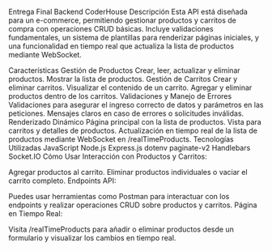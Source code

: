 Entrega Final Backend CoderHouse
Descripción
Esta API está diseñada para un e-commerce, permitiendo gestionar productos y carritos de compra con operaciones CRUD básicas. Incluye validaciones fundamentales, un sistema de plantillas para renderizar páginas iniciales, y una funcionalidad en tiempo real que actualiza la lista de productos mediante WebSocket.

Características
Gestión de Productos
Crear, leer, actualizar y eliminar productos.
Mostrar la lista de productos.
Gestión de Carritos
Crear y eliminar carritos.
Visualizar el contenido de un carrito.
Agregar y eliminar productos dentro de los carritos.
Validaciones y Manejo de Errores
Validaciones para asegurar el ingreso correcto de datos y parámetros en las peticiones.
Mensajes claros en caso de errores o solicitudes inválidas.
Renderizado Dinámico
Página principal con la lista de productos.
Vista para carritos y detalles de productos.
Actualización en tiempo real de la lista de productos mediante WebSocket en /realTimeProducts.
Tecnologías Utilizadas
JavaScript
Node.js
Express.js
dotenv
paginate-v2
Handlebars
Socket.IO
Cómo Usar
Interacción con Productos y Carritos:

Agregar productos al carrito.
Eliminar productos individuales o vaciar el carrito completo.
Endpoints API:

Puedes usar herramientas como Postman para interactuar con los endpoints y realizar operaciones CRUD sobre productos y carritos.
Página en Tiempo Real:

Visita /realTimeProducts para añadir o eliminar productos desde un formulario y visualizar los cambios en tiempo real.